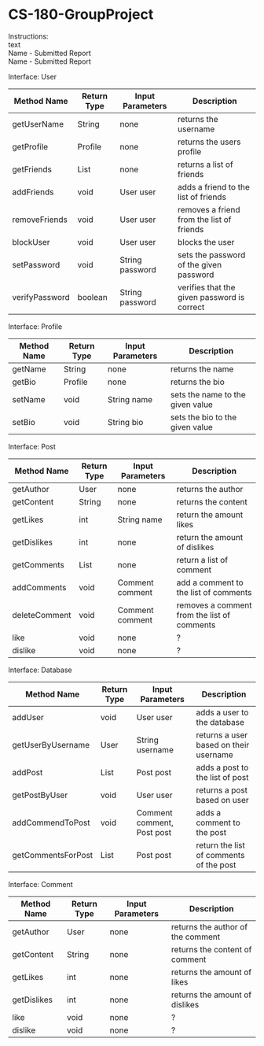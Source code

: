 # CS-180-GroupProject

Instructions: <br>
text <br>
Name - Submitted Report <br> 
Name - Submitted Report <br>

Interface: User

| Method Name    | Return Type | Input Parameters | Description                                  |
|----------------|-------------|------------------|----------------------------------------------|
| getUserName    | String      | none             | returns the username                         |
| getProfile     | Profile     | none             | returns the users profile                    |
| getFriends     | List<User>  | none             | returns a list of friends                    |
| addFriends     | void        | User user        | adds a friend to the list of friends         |
| removeFriends  | void        | User user        | removes a friend from the list of friends    |
| blockUser      | void        | User user        | blocks the user                              |
| setPassword    | void        | String password  | sets the password of the given password      |
| verifyPassword | boolean     | String password  | verifies that the given password is correct  |

Interface: Profile

| Method Name    | Return Type | Input Parameters | Description                                  |
|----------------|-------------|------------------|----------------------------------------------|
| getName        | String      | none             | returns the name                             |
| getBio         | Profile     | none             | returns the bio                              |
| setName        | void        | String name      | sets the name to the given value             |
| setBio         | void        | String bio       | sets the bio to the given value              |

Interface: Post

| Method Name   | Return Type   | Input Parameters | Description                                 |
|---------------|---------------|------------------|---------------------------------------------|
| getAuthor     | User          | none             | returns the author                          |
| getContent    | String        | none             | returns the content                         |
| getLikes      | int           | String name      | return the amount likes                     |
| getDislikes   | int           | none             | return the amount of dislikes               |
| getComments   | List<Comment> | none             | return a list of comment                    |
| addComments   | void          | Comment comment  | add a comment to the list of comments       |
| deleteComment | void          | Comment comment  | removes a comment from the list of comments |
| like          | void          | none             | ?                                           |
| dislike       | void          | none             | ?                                           |

Interface: Database

| Method Name        | Return Type   | Input Parameters           | Description                             |
|--------------------|---------------|----------------------------|-----------------------------------------|
| addUser            | void          | User user                  | adds a user to the database             |
| getUserByUsername  | User          | String username            | returns a user based on their username  |
| addPost            | List<Post>    | Post post                  | adds a post to the list of post         |
| getPostByUser      | void          | User user                  | returns a post based on user            |
| addCommendToPost   | void          | Comment comment, Post post | adds a comment to the post              |
| getCommentsForPost | List<Comment> | Post post                  | return the list of comments of the post |

Interface: Comment

| Method Name | Return Type | Input Parameters | Description                       |
|-------------|-------------|------------------|-----------------------------------|
| getAuthor   | User        | none             | returns the author of the comment |
| getContent  | String      | none             | returns the content of comment    |
| getLikes    | int         | none             | returns the amount of likes       |
| getDislikes | int         | none             | returns the amount of dislikes    |
| like        | void        | none             | ?                                 |
| dislike     | void        | none             | ?                                 |
